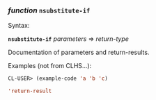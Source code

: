 ### <em>function</em> <strong>`nsubstitute-if`</strong>

Syntax:

<strong>`nsubstitute-if`</strong> <em>parameters</em> => <em>return-type</em>

Documentation of parameters and return-results.

Examples (not from CLHS...):

```lisp
CL-USER> (example-code 'a 'b 'c)

'return-result
```
